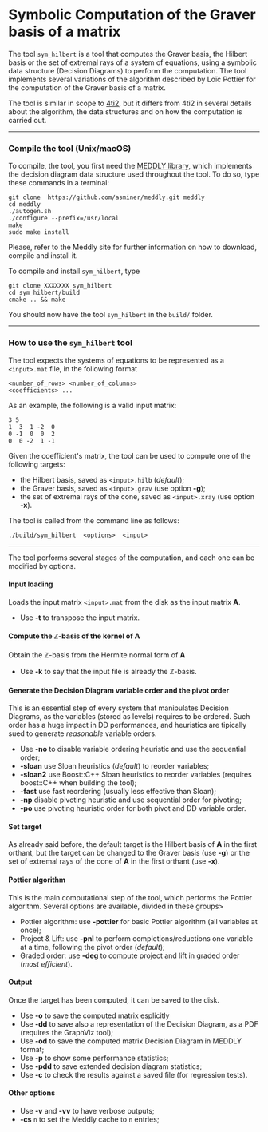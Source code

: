 # Symbolic Computation of the Graver basis of a matrix

The tool `sym_hilbert` is a tool that computes the Graver basis, the Hilbert basis or the set of extremal rays of a system of equations, using a symbolic data structure (Decision Diagrams) to perform the computation.
The tool implements several variations of the algorithm described by Loïc Pottier for the computation of the Graver basis of a matrix.

The tool is similar in scope to [4ti2](https://4ti2.github.io/), but it differs from 4ti2 in several details about the algorithm, the data structures and on how the computation is carried out.

---
### Compile the tool (Unix/macOS)

To compile, the tool, you first need the [MEDDLY library](https://github.com/asminer/meddly), which implements the decision diagram data structure used throughout the tool. To do so, type these commands in a terminal:

```
git clone  https://github.com/asminer/meddly.git meddly
cd meddly
./autogen.sh
./configure --prefix=/usr/local
make
sudo make install
```

Please, refer to the Meddly site for further information on how to download, compile and install it.

To compile and install `sym_hilbert`, type
```
git clone XXXXXXX sym_hilbert
cd sym_hilbert/build
cmake .. && make
```

You should now have the tool `sym_hilbert` in the `build/` folder.

---
### How to use the `sym_hilbert` tool

The tool expects the systems of equations to be represented as a `<input>.mat` file, in the following format
```
<number_of_rows> <number_of_columns> 
<coefficients> ...
```
As an example, the following is a valid input matrix:
```
3 5
1  3  1 -2  0
0 -1  0  0  2
0  0 -2  1 -1
```
Given the coefficient's matrix, the tool can be used to compute one of the following targets:
- the Hilbert basis, saved as `<input>.hilb` (*default*);
- the Graver basis, saved as `<input>.grav` (use option **-g**);
- the set of extremal rays of the cone, saved as `<input>.xray` (use option **-x**).

The tool is called from the command line as follows:
```
./build/sym_hilbert  <options>  <input>
```

---
The tool performs several stages of the computation, and each one can be modified by options.

#### Input loading

Loads the input matrix `<input>.mat` from the disk as the input matrix **A**.

- Use **-t** to transpose the input matrix.

#### Compute the $\mathbb{Z}$-basis of the kernel of **A**

Obtain the $\mathbb{Z}$-basis from the Hermite normal form of **A**

- Use **-k** to say that the input file is already the $\mathbb{Z}$-basis.

#### Generate the Decision Diagram variable order and the pivot order

This is an essential step of every system that manipulates Decision Diagrams, as the variables (stored as levels) requires to be ordered. Such order has a huge impact in DD performances, and heuristics are tipically sued to generate *reasonable* variable orders.

- Use **-no** to disable variable ordering heuristic and use the sequential order;
- **-sloan** use Sloan heuristics (*default*) to reorder variables;
- **-sloan2** use Boost::C++ Sloan heuristics to reorder variables (requires boost::C++ when building the tool);
- **-fast** use fast reordering (usually less effective than Sloan);
- **-np** disable pivoting heuristic and use sequential order for pivoting;
- **-po** use pivoting heuristic order for both pivot and DD variable order.

#### Set target

As already said before, the default target is the Hilbert basis of **A** in the first orthant, but the target can be changed to the Graver basis (use **-g**) or the set of extremal rays of the cone of **A** in the first orthant (use **-x**).

#### Pottier algorithm

This is the main computational step of the tool, which performs the Pottier algorithm. Several options are available, divided in these groups>

<!-- - Compute by generators:
  - Use **-ne** to start from all generators at once (*default*);
  - Use **-ye** to add one generator at a time, incrementally. -->

- Pottier algorithm: use **-pottier** for basic Pottier algorithm (all variables at once);
- Project & Lift: use **-pnl** to perform completions/reductions one variable at a time, following the pivot order  (*default*);
- Graded order: use **-deg** to compute project and lift in graded order (*most efficient*).

<!-- - Compute by variables:
  - Use **-nl** to perform completions/reductions to all variables at once;
  - Use **-yl** to perform completions/reductions one variable at a time, following the pivot order  (*default*). -->

<!-- - Pottier completion/reduction algorithm:
  - Normalize all levels at once (*default*) or just the projected levels (use **-z**);
  - Perform S-Vectors operations in graded order (use **-d**) using the set of candidate vectors **C**;
  - Perform S-Vectors operations dynamically generating the candidate vectors in graded order (use **-s**). -->

#### Output

Once the target has been computed, it can be saved to the disk.

- Use **-o** to save the computed matrix esplicitly
- Use **-dd** to save also a representation of the Decision Diagram, as a PDF (requires the GraphViz tool);
- Use **-od** to save the computed matrix Decision Diagram in MEDDLY format;
- Use **-p** to show some performance statistics;
- Use **-pdd** to save extended decision diagram statistics;
- Use **-c** to check the results against a saved file (for regression tests).

#### Other options

- Use **-v** and **-vv** to have verbose outputs;
- **-cs** `n` to set the Meddly cache to `n` entries;